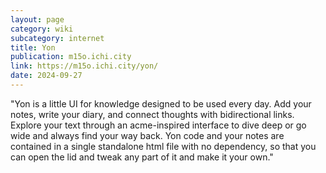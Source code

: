 ```yaml
---
layout: page
category: wiki
subcategory: internet
title: Yon
publication: m15o.ichi.city
link: https://m15o.ichi.city/yon/
date: 2024-09-27
---
```


"Yon is a little UI for knowledge designed to be used every day. Add your notes, write your diary, and connect thoughts with bidirectional links. Explore your text through an acme-inspired interface to dive deep or go wide and always find your way back. Yon code and your notes are contained in a single standalone html file with no dependency, so that you can open the lid and tweak any part of it and make it your own."
